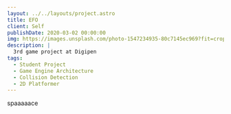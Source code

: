 ```yaml
---
layout: ../../layouts/project.astro
title: EFO
client: Self
publishDate: 2020-03-02 00:00:00
img: https://images.unsplash.com/photo-1547234935-80c7145ec969?fit=crop&w=1400&h=700&q=75
description: |
  3rd game project at Digipen
tags:
  - Student Project
  - Game Engine Architecture
  - Collision Detection
  - 2D Platformer
---
```


spaaaaace
